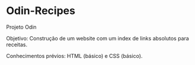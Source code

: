 # Odin-Recipes
Projeto Odin

Objetivo: Construção de um website com um index de links absolutos para receitas.

Conhecimentos prévios: HTML (básico) e CSS (básico).